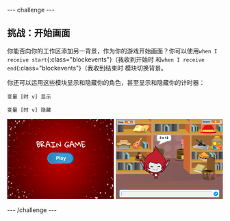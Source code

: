 --- challenge ---
## 挑战：开始画面
你能否向你的工作区添加另一背景，作为你的游戏开始画面？你可以使用`when I receive start`{:class="blockevents"}（我收到开始时 和`when I receive end`{:class="blockevents"}（我收到结束时 模块切换背景。

你还可以运用这些模块显示和隐藏你的角色，甚至显示和隐藏你的计时器：

```blocks
变量 [时 v] 显示
```
```blocks
变量 [时 v] 隐藏
```

![screenshot](images/brain-startscreen.png)




--- /challenge ---
